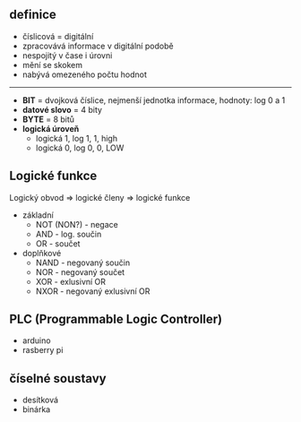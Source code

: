## definice
- číslicová = digitální
- zpracovává informace v digitální podobě
- nespojitý v čase i úrovni
- mění se skokem
- nabývá omezeného počtu hodnot
---
- **BIT** = dvojková číslice, nejmenší jednotka informace, hodnoty: log 0 a 1
- **datové slovo** = 4 bity
- **BYTE** = 8 bitů
- **logická úroveň**
	- logická 1, log 1, 1, high
	- logická 0, log 0, 0, LOW
## Logické funkce
Logický obvod => logické členy => logické funkce
- základní
	- NOT (NON?) - negace
	- AND - log. součin
	- OR - součet
- doplňkové
	- NAND - negovaný součin
	- NOR - negovaný součet
	- XOR - exlusivní OR
	- NXOR - negovaný exlusivní OR
## PLC (Programmable Logic Controller)
- arduino
- rasberry pi
## číselné soustavy
- desítková
- binárka